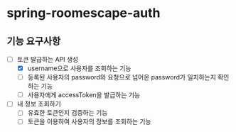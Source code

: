 # spring-roomescape-auth

## 기능 요구사항
- [ ] 토큰 발급하는 API 생성
  - [X] username으로 사용자를 조회하는 기능
  - [ ] 등록된 사용자의 password와 요청으로 넘어온 password가 일치하는지 확인하는 기능
  - [ ] 사용자에게 accessToken을 발급하는 기능
- [ ] 내 정보 조회하기
  - [ ] 유효한 토큰인지 검증하는 기능
  - [ ] 토큰을 이용하여 사용자의 정보를 조회하는 기능
